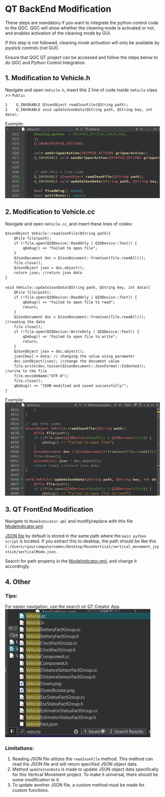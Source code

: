 # QT BackEnd Modification
These steps are mandatory if you want to integrate the python control code to the QGC. QGC will show whether the cleaning mode is activated or not, and enables activation of the cleaning mode by GUI.

If this step is not followed, cleaning mode activation will only be available by joystick controls (not GUI).

Ensure that QGC QT project can be accessed and follow the steps below to do QGC and Python Control Integration.

## 1. Modification to Vehicle.h
Navigate and open `Vehicle.h`, insert this 2 line of code inside `Vehicle` class >> `Public` <br>

```
1    Q_INVOKABLE QJsonObject readJsonFile(QString path);
2    Q_INVOKABLE void updateJsonData(QString path, QString key, int data);
```

Example:
![alt text](./assets/vehicleh.png)

## 2. Modification to Vehicle.cc
Navigate and open `Vehicle.cc`, and insert these lines of codes:
```
QJsonObject Vehicle::readJsonFile(QString path){
    QFile file(path);
    if (!file.open(QIODevice::ReadOnly | QIODevice::Text)) {
        qDebug() << "Failed to open file";
    }
    QJsonDocument doc = QJsonDocument::fromJson(file.readAll());
    file.close();
    QJsonObject json = doc.object();
    return json; //return json data
}

void Vehicle::updateJsonData(QString path, QString key, int data){
    QFile file(path);
    if (!file.open(QIODevice::ReadOnly | QIODevice::Text)) {
        qDebug() << "Failed to open file to read";
        return;
    }
    QJsonDocument doc = QJsonDocument::fromJson(file.readAll()); //reading the data
    file.close();
    if (!file.open(QIODevice::WriteOnly | QIODevice::Text)) {
        qDebug() << "Failed to open file to write";
        return;
    }
    QJsonObject json = doc.object();
    json[key] = data; // changing the value using parameter
    doc.setObject(json); //change the document value
    file.write(doc.toJson(QJsonDocument::JsonFormat::Indented)); //write to the file
    file.encodeName("UTF-8");
    file.close();
    qDebug() << "JSON modified and saved successfully!";
}
```

Example: 
![alt text](./assets/vehiclecc.png)

## 3. QT FrontEnd Modification
Navigate to `ModeIndicator.qml` and modify/replace with this file
[ModeIndicator.qml](./assets/qml/ModeIndicator.qml).

[JSON file](/vertical_movement_joystick/verticalMode.json) by default is stored in the same path where the `main python script` is located. If you extract this to desktop, the path should be like this 
`C:/Users/<yourcomputername>/Desktop/RovoVertical/vertical_movement_joystick/verticalMode.json`.

Search for path property in the [ModeIndicator.qml](./assets/qml/ModeIndicator.qml), and change it accordingly.

## 4. Other
### Tips:
For easier navigation, use the search on QT Creator App.
![alt text](./assets/search.png)

### Limitations:
1. Reading JSON file utilizes the `readJsonFile` method. This method can read the JSON file and will return specified JSON object data. 
2. Method `updateJsonData` is made to update JSON object data specifically for this Vertical Movement project. To make it universal, there should be some modification to it. 
3. To update another JSON file, a custom method must be made for custom functions.